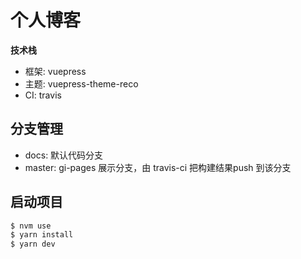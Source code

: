 # 个人博客

**技术栈**

+ 框架: vuepress
+ 主题: vuepress-theme-reco
+ CI: travis

## 分支管理

- docs: 默认代码分支
- master: gi-pages 展示分支，由 travis-ci 把构建结果push 到该分支

## 启动项目

```sh
$ nvm use
$ yarn install
$ yarn dev
```
